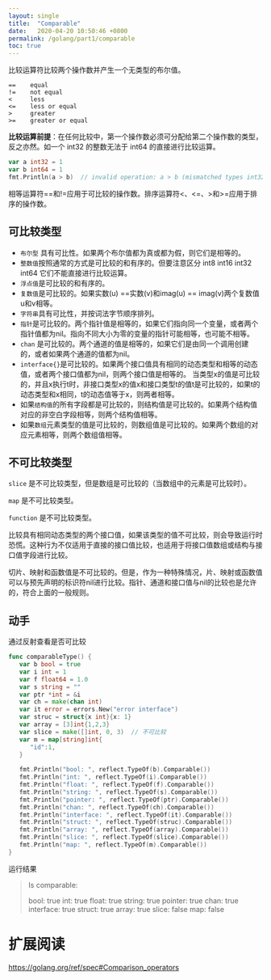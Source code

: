 ```yaml
---
layout: single
title:  "Comparable"
date:   2020-04-20 10:50:46 +0800
permalink: /golang/part1/comparable
toc: true
---
```




比较运算符比较两个操作数并产生一个无类型的布尔值。

```
==    equal
!=    not equal
<     less
<=    less or equal
>     greater
>=    greater or equal
```



**比较运算前提**：在任何比较中，第一个操作数必须可分配给第二个操作数的类型，反之亦然。如一个 int32 的整数无法于 int64 的直接进行比较运算。

```go
var a int32 = 1
var b int64 = 1
fmt.Println(a > b)  // invalid operation: a > b (mismatched types int32 and int64)
```



相等运算符==和!=应用于可比较的操作数。排序运算符<、<=、>和>=应用于排序的操作数。

## 可比较类型

- `布尔型` 具有可比性。如果两个布尔值都为真或都为假，则它们是相等的。
- `整数值`按照通常的方式是可比较的和有序的。但要注意区分 int8 int16 int32 int64 它们不能直接进行比较运算。
- `浮点值`是可比较的和有序的。
- `复数值`是可比较的。如果实数(u) ==实数(v)和imag(u) == imag(v)两个复数值u和v相等。
- `字符串`具有可比性，并按词法字节顺序排列。
- `指针`是可比较的。两个指针值是相等的，如果它们指向同一个变量，或者两个指针值都为nil。指向不同大小为零的变量的指针可能相等，也可能不相等。
- `chan` 是可比较的。两个通道的值是相等的，如果它们是由同一个调用创建的，或者如果两个通道的值都为nil。
- `interface{}`是可比较的。如果两个接口值具有相同的动态类型和相等的动态值，或者两个接口值都为nil，则两个接口值是相等的。
  当类型x的值是可比较的，并且x执行t时，非接口类型x的值x和接口类型t的值t是可比较的，如果t的动态类型和x相同，t的动态值等于x，则两者相等。
- 如果`结构值`的所有字段都是可比较的，则结构值是可比较的。如果两个结构值对应的非空白字段相等，则两个结构值相等。
- 如果`数组`元素类型的值是可比较的，则数组值是可比较的。如果两个数组的对应元素相等，则两个数组值相等。





## 不可比较类型

`slice` 是不可比较类型，但是数组是可比较的（当数组中的元素是可比较时）。

`map` 是不可比较类型。

`function` 是不可比较类型。



比较具有相同动态类型的两个接口值，如果该类型的值不可比较，则会导致运行时恐慌。这种行为不仅适用于直接的接口值比较，也适用于将接口值数组或结构与接口值字段进行比较。

切片、映射和函数值是不可比较的。但是，作为一种特殊情况，片、映射或函数值可以与预先声明的标识符nil进行比较。指针、通道和接口值与nil的比较也是允许的，符合上面的一般规则。



## 动手

通过反射查看是否可比较

```go
func comparableType() {
   var b bool = true
   var i int = 1
   var f float64 = 1.0
   var s string = ""
   var ptr *int = &i
   var ch = make(chan int)
   var it error = errors.New("error interface")
   var struc = struct{x int}{x: 1}
   var array = [3]int{1,2,3}
   var slice = make([]int, 0, 3)  // 不可比较
   var m = map[string]int{
      "id":1,
   }
   
   fmt.Println("bool: ", reflect.TypeOf(b).Comparable())
   fmt.Println("int: ", reflect.TypeOf(i).Comparable())
   fmt.Println("float: ", reflect.TypeOf(f).Comparable())
   fmt.Println("string: ", reflect.TypeOf(s).Comparable())
   fmt.Println("pointer: ", reflect.TypeOf(ptr).Comparable())
   fmt.Println("chan: ", reflect.TypeOf(ch).Comparable())
   fmt.Println("interface: ", reflect.TypeOf(it).Comparable())
   fmt.Println("struct: ", reflect.TypeOf(struc).Comparable())
   fmt.Println("array: ", reflect.TypeOf(array).Comparable())
   fmt.Println("slice: ", reflect.TypeOf(slice).Comparable())
   fmt.Println("map: ", reflect.TypeOf(m).Comparable())
}
```

运行结果

> Is comparable:
>
> bool:  true
> int:  true
> float:  true
> string:  true
> pointer:  true
> chan:  true
> interface:  true
> struct:  true
> array:  true
> slice:  false
> map:  false







# 扩展阅读

https://golang.org/ref/spec#Comparison_operators